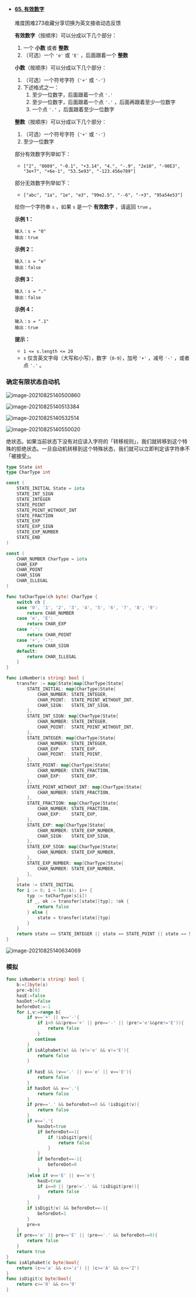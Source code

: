 - #### [65. 有效数字](https://leetcode-cn.com/problems/valid-number/)

  难度困难273收藏分享切换为英文接收动态反馈

  **有效数字**（按顺序）可以分成以下几个部分：

  1. 一个 **小数** 或者 **整数**
  2. （可选）一个 `'e'` 或 `'E'` ，后面跟着一个 **整数**

  **小数**（按顺序）可以分成以下几个部分：

  1. （可选）一个符号字符（`'+'` 或 `'-'`）
  2. 下述格式之一：
     1. 至少一位数字，后面跟着一个点 `'.'`
     2. 至少一位数字，后面跟着一个点 `'.'` ，后面再跟着至少一位数字
     3. 一个点 `'.'` ，后面跟着至少一位数字

  **整数**（按顺序）可以分成以下几个部分：

  1. （可选）一个符号字符（`'+'` 或 `'-'`）
  2. 至少一位数字

  部分有效数字列举如下：

  - `["2", "0089", "-0.1", "+3.14", "4.", "-.9", "2e10", "-90E3", "3e+7", "+6e-1", "53.5e93", "-123.456e789"]`

  部分无效数字列举如下：

  - `["abc", "1a", "1e", "e3", "99e2.5", "--6", "-+3", "95a54e53"]`

  给你一个字符串 `s` ，如果 `s` 是一个 **有效数字** ，请返回 `true` 。

   

  **示例 1：**

  ```
  输入：s = "0"
  输出：true
  ```

  **示例 2：**

  ```
  输入：s = "e"
  输出：false
  ```

  **示例 3：**

  ```
  输入：s = "."
  输出：false
  ```

  **示例 4：**

  ```
  输入：s = ".1"
  输出：true
  ```

   

  **提示：**

  - `1 <= s.length <= 20`
  - `s` 仅含英文字母（大写和小写），数字（`0-9`），加号 `'+'` ，减号 `'-'` ，或者点 `'.'` 。





### 确定有限状态自动机

![image-20210825140500860](C:\Users\solfeng\AppData\Roaming\Typora\typora-user-images\image-20210825140500860.png)

![image-20210825140513384](C:\Users\solfeng\AppData\Roaming\Typora\typora-user-images\image-20210825140513384.png)

![image-20210825140532514](C:\Users\solfeng\AppData\Roaming\Typora\typora-user-images\image-20210825140532514.png)

![image-20210825140550020](C:\Users\solfeng\AppData\Roaming\Typora\typora-user-images\image-20210825140550020.png)

绝状态。如果当前状态下没有对应读入字符的「转移规则」，我们就转移到这个特殊的拒绝状态。一旦自动机转移到这个特殊状态，我们就可以立即判定该字符串不「被接受」。

```go
type State int
type CharType int

const (
    STATE_INITIAL State = iota
    STATE_INT_SIGN
    STATE_INTEGER
    STATE_POINT
    STATE_POINT_WITHOUT_INT
    STATE_FRACTION
    STATE_EXP
    STATE_EXP_SIGN
    STATE_EXP_NUMBER
    STATE_END
)

const (
    CHAR_NUMBER CharType = iota
    CHAR_EXP
    CHAR_POINT
    CHAR_SIGN
    CHAR_ILLEGAL
)

func toCharType(ch byte) CharType {
    switch ch {
    case '0', '1', '2', '3', '4', '5', '6', '7', '8', '9':
        return CHAR_NUMBER
    case 'e', 'E':
        return CHAR_EXP
    case '.':
        return CHAR_POINT
    case '+', '-':
        return CHAR_SIGN
    default:
        return CHAR_ILLEGAL
    }
}

func isNumber(s string) bool {
    transfer := map[State]map[CharType]State{
        STATE_INITIAL: map[CharType]State{
            CHAR_NUMBER: STATE_INTEGER,
            CHAR_POINT:  STATE_POINT_WITHOUT_INT,
            CHAR_SIGN:   STATE_INT_SIGN,
        },
        STATE_INT_SIGN: map[CharType]State{
            CHAR_NUMBER: STATE_INTEGER,
            CHAR_POINT:  STATE_POINT_WITHOUT_INT,
        },
        STATE_INTEGER: map[CharType]State{
            CHAR_NUMBER: STATE_INTEGER,
            CHAR_EXP:    STATE_EXP,
            CHAR_POINT:  STATE_POINT,
        },
        STATE_POINT: map[CharType]State{
            CHAR_NUMBER: STATE_FRACTION,
            CHAR_EXP:    STATE_EXP,
        },
        STATE_POINT_WITHOUT_INT: map[CharType]State{
            CHAR_NUMBER: STATE_FRACTION,
        },
        STATE_FRACTION: map[CharType]State{
            CHAR_NUMBER: STATE_FRACTION,
            CHAR_EXP:    STATE_EXP,
        },
        STATE_EXP: map[CharType]State{
            CHAR_NUMBER: STATE_EXP_NUMBER,
            CHAR_SIGN:   STATE_EXP_SIGN,
        },
        STATE_EXP_SIGN: map[CharType]State{
            CHAR_NUMBER: STATE_EXP_NUMBER,
        },
        STATE_EXP_NUMBER: map[CharType]State{
            CHAR_NUMBER: STATE_EXP_NUMBER,
        },
    }
    state := STATE_INITIAL
    for i := 0; i < len(s); i++ {
        typ := toCharType(s[i])
        if _, ok := transfer[state][typ]; !ok {
            return false
        } else {
            state = transfer[state][typ]
        }
    }
    return state == STATE_INTEGER || state == STATE_POINT || state == STATE_FRACTION || state == STATE_EXP_NUMBER || state == STATE_END
}
```

![image-20210825140634069](C:\Users\solfeng\AppData\Roaming\Typora\typora-user-images\image-20210825140634069.png)

### 模拟

```go
func isNumber(s string) bool {
    b:=[]byte(s)
    pre:=b[0]
    hasE:=false
    hasDot:=false
    beforeDot:=-1
    for i,v:=range b{
        if v=='+' || v=='-'{
            if i>0 &&(pre=='+' || pre=='-' || (pre!='e'&&pre!='E')){
                return false
            }
           continue
        }
        if isAlphabet(v) && (v!='e' && v!='E'){
            return false
        }
        
        if hasE && (v=='.' || v=='e' || v=='E'){
            return false
        }
        if hasDot && v=='.'{
            return false
        }
        if pre=='.' && beforeDot==0 && !isDigit(v){
            return false
        }
        if v=='.'{
            hasDot=true
            if beforeDot==1{
                if !isDigit(pre){
                    return false
                }
            }
            if beforeDot==-1{
                beforeDot=0
            }
        }else if v=='E' || v=='e'{
            hasE=true
            if i==0 || (pre!='.' && !isDigit(pre)){
                return false
            }
        }
        if isDigit(v) && beforeDot==-1{
            beforeDot=1
        }
        pre=v
    }
    if pre=='e' || pre=='E' || (pre=='.' && beforeDot==0){
        return false
    } 
    return true
}
func isAlphabet(c byte)bool{
    return (c>='a' && c<='z') || (c>='A' && c<='Z')
}
func isDigit(c byte)bool{
    return c>='0' && c<='9'
}
```


